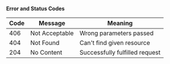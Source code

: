 **Error and Status Codes**	

| Code | Message | Meaning |
|----------------------|---------------------------------------------|-----------------------------------------------------------|
| 406 | Not Acceptable | Wrong parameters passed |
| 404 | Not Found | Can't find given resource |
| 204 | No Content | Successfully fulfilled request |
